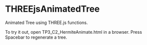 # THREEjsAnimatedTree

Animated Tree using THREE.js functions.

To try it out, open TP3_C2_HermiteAnimate.html in a browser. Press Spacebar to regenerate a tree.
